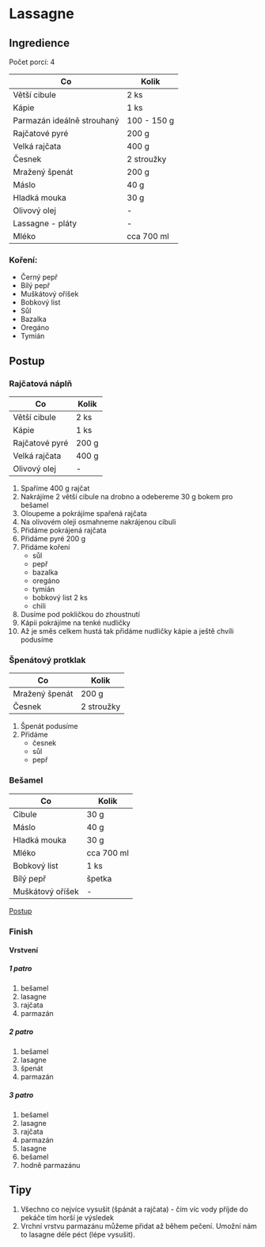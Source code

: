 # Lassagne

## Ingredience

Počet porcí: 4

| Co                         | Kolik       |
| -------------------------- | ----------- |
| Větší cibule               | 2 ks        |
| Kápie                      | 1 ks        |
| Parmazán ideálně strouhaný | 100 - 150 g |
| Rajčatové pyré             | 200 g       |
| Velká rajčata              | 400 g       |
| Česnek                     | 2 stroužky  |
| Mražený špenát             | 200 g       |
| Máslo                      | 40 g        |
| Hladká mouka               | 30 g        |
| Olivový olej               | -           |
| Lassagne - pláty           | -           |
| Mléko                      | cca 700 ml  |

### Koření:

- Černý pepř
- Bílý pepř
- Muškátový oříšek
- Bobkový list
- Sůl
- Bazalka
- Oregáno
- Tymián

## Postup

### Rajčatová náplň

| Co             | Kolik |
| -------------- | ----- |
| Větší cibule   | 2 ks  |
| Kápie          | 1 ks  |
| Rajčatové pyré | 200 g |
| Velká rajčata  | 400 g |
| Olivový olej   | -     |

1. Spaříme 400 g rajčat
1. Nakrájíme 2 větší cibule na drobno a odebereme 30 g bokem pro bešamel
1. Oloupeme a pokrájíme spařená rajčata
1. Na olivovém oleji osmahneme nakrájenou cibuli
1. Přidáme pokrájená rajčata
1. Přidáme pyré 200 g
1. Přidáme koření
   - sůl
   - pepř
   - bazalka
   - oregáno
   - tymián
   - bobkový list 2 ks
   - chili
1. Dusíme pod pokličkou do zhoustnutí
1. Kápii pokrájíme na tenké nudličky
1. Až je směs celkem hustá tak přidáme nudličky kápie a ještě chvíli podusíme

### Špenátový protklak

| Co             | Kolik      |
| -------------- | ---------- |
| Mražený špenát | 200 g      |
| Česnek         | 2 stroužky |

1. Špenát podusíme
1. Přidáme
   - česnek
   - sůl
   - pepř

### Bešamel

| Co               | Kolik      |
| ---------------- | ---------- |
| Cibule           | 30 g       |
| Máslo            | 40 g       |
| Hladká mouka     | 30 g       |
| Mléko            | cca 700 ml |
| Bobkový list     | 1 ks       |
| Bílý pepř        | špetka     |
| Muškátový oříšek | -          |

[Postup](besamel.md)

### Finish

#### Vrstvení

##### 1 patro

1. bešamel
1. lasagne
1. rajčata
1. parmazán

##### 2 patro

1. bešamel
1. lasagne
1. špenát
1. parmazán

##### 3 patro

1. bešamel
1. lasagne
1. rajčata
1. parmazán
1. lasagne
1. bešamel
1. hodně parmazánu

## Tipy

1. Všechno co nejvíce vysušit (špánát a rajčata) - čím víc
   vody příjde do pekáče tím horší je výsledek
1. Vrchní vrstvu parmazánu můžeme přidat až během pečení.
   Umožní nám to lasagne déle péct (lépe vysušit).
